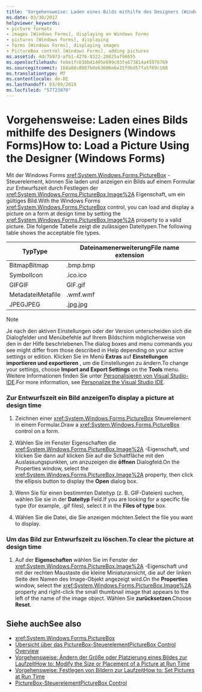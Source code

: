 ```yaml
---
title: 'Vorgehensweise: Laden eines Bilds mithilfe des Designers (Windows Forms)'
ms.date: 03/30/2017
helpviewer_keywords:
- picture formats
- images [Windows Forms], displaying on Windows Forms
- pictures [Windows Forms], displaying
- forms [Windows Forms], displaying images
- PictureBox control [Windows Forms], adding pictures
ms.assetid: 4dc7b973-afb1-4276-8322-20825af96655
ms.openlocfilehash: febe1fc616bd1405e699c03fa673814a45976769
ms.sourcegitcommit: 160a88c8087b0e63606e6e35f9bd57fa5f69c168
ms.translationtype: MT
ms.contentlocale: de-DE
ms.lasthandoff: 03/09/2019
ms.locfileid: "57723070"
---
```

# <a name="how-to-load-a-picture-using-the-designer-windows-forms"></a><span data-ttu-id="3825d-102">Vorgehensweise: Laden eines Bilds mithilfe des Designers (Windows Forms)</span><span class="sxs-lookup"><span data-stu-id="3825d-102">How to: Load a Picture Using the Designer (Windows Forms)</span></span>
<span data-ttu-id="3825d-103">Mit der Windows Forms <xref:System.Windows.Forms.PictureBox> -Steuerelement, können Sie laden und anzeigen ein Bilds auf einem Formular zur Entwurfszeit durch Festlegen der <xref:System.Windows.Forms.PictureBox.Image%2A> Eigenschaft, um ein gültiges Bild.</span><span class="sxs-lookup"><span data-stu-id="3825d-103">With the Windows Forms <xref:System.Windows.Forms.PictureBox> control, you can load and display a picture on a form at design time by setting the <xref:System.Windows.Forms.PictureBox.Image%2A> property to a valid picture.</span></span> <span data-ttu-id="3825d-104">Die folgende Tabelle zeigt die zulässigen Dateitypen.</span><span class="sxs-lookup"><span data-stu-id="3825d-104">The following table shows the acceptable file types.</span></span>  
  
|<span data-ttu-id="3825d-105">Typ</span><span class="sxs-lookup"><span data-stu-id="3825d-105">Type</span></span>|<span data-ttu-id="3825d-106">Dateinamenerweiterung</span><span class="sxs-lookup"><span data-stu-id="3825d-106">File name extension</span></span>|  
|----------|-------------------------|  
|<span data-ttu-id="3825d-107">Bitmap</span><span class="sxs-lookup"><span data-stu-id="3825d-107">Bitmap</span></span>|<span data-ttu-id="3825d-108">.bmp</span><span class="sxs-lookup"><span data-stu-id="3825d-108">.bmp</span></span>|  
|<span data-ttu-id="3825d-109">Symbol</span><span class="sxs-lookup"><span data-stu-id="3825d-109">Icon</span></span>|<span data-ttu-id="3825d-110">.ico</span><span class="sxs-lookup"><span data-stu-id="3825d-110">.ico</span></span>|  
|<span data-ttu-id="3825d-111">GIF</span><span class="sxs-lookup"><span data-stu-id="3825d-111">GIF</span></span>|<span data-ttu-id="3825d-112">GIF</span><span class="sxs-lookup"><span data-stu-id="3825d-112">.gif</span></span>|  
|<span data-ttu-id="3825d-113">Metadatei</span><span class="sxs-lookup"><span data-stu-id="3825d-113">Metafile</span></span>|<span data-ttu-id="3825d-114">.wmf</span><span class="sxs-lookup"><span data-stu-id="3825d-114">.wmf</span></span>|  
|<span data-ttu-id="3825d-115">JPEG</span><span class="sxs-lookup"><span data-stu-id="3825d-115">JPEG</span></span>|<span data-ttu-id="3825d-116">.jpg</span><span class="sxs-lookup"><span data-stu-id="3825d-116">.jpg</span></span>|  
  
> [!NOTE]
>  <span data-ttu-id="3825d-117">Je nach den aktiven Einstellungen oder der Version unterscheiden sich die Dialogfelder und Menübefehle auf Ihrem Bildschirm möglicherweise von den in der Hilfe beschriebenen.</span><span class="sxs-lookup"><span data-stu-id="3825d-117">The dialog boxes and menu commands you see might differ from those described in Help depending on your active settings or edition.</span></span> <span data-ttu-id="3825d-118">Klicken Sie im Menü **Extras** auf **Einstellungen importieren und exportieren** , um die Einstellungen zu ändern.</span><span class="sxs-lookup"><span data-stu-id="3825d-118">To change your settings, choose **Import and Export Settings** on the **Tools** menu.</span></span> <span data-ttu-id="3825d-119">Weitere Informationen finden Sie unter [Personalisieren von Visual Studio-IDE](/visualstudio/ide/personalizing-the-visual-studio-ide).</span><span class="sxs-lookup"><span data-stu-id="3825d-119">For more information, see [Personalize the Visual Studio IDE](/visualstudio/ide/personalizing-the-visual-studio-ide).</span></span>  
  
### <a name="to-display-a-picture-at-design-time"></a><span data-ttu-id="3825d-120">Zur Entwurfszeit ein Bild anzeigen</span><span class="sxs-lookup"><span data-stu-id="3825d-120">To display a picture at design time</span></span>  
  
1.  <span data-ttu-id="3825d-121">Zeichnen einer <xref:System.Windows.Forms.PictureBox> Steuerelement in einem Formular.</span><span class="sxs-lookup"><span data-stu-id="3825d-121">Draw a <xref:System.Windows.Forms.PictureBox> control on a form.</span></span>  
  
2.  <span data-ttu-id="3825d-122">Wählen Sie im Fenster Eigenschaften die <xref:System.Windows.Forms.PictureBox.Image%2A> -Eigenschaft, und klicken Sie dann auf klicken Sie auf die Schaltfläche mit den Auslassungspunkten, um anzuzeigen die **öffnen** Dialogfeld.</span><span class="sxs-lookup"><span data-stu-id="3825d-122">On the Properties window, select the <xref:System.Windows.Forms.PictureBox.Image%2A> property, then click the ellipsis button to display the **Open** dialog box.</span></span>  
  
3.  <span data-ttu-id="3825d-123">Wenn Sie für einen bestimmten Dateityp (z. B. GIF-Dateien) suchen, wählen Sie sie in der **Dateityp** Feld.</span><span class="sxs-lookup"><span data-stu-id="3825d-123">If you are looking for a specific file type (for example, .gif files), select it in the **Files of type** box.</span></span>  
  
4.  <span data-ttu-id="3825d-124">Wählen Sie die Datei, die Sie anzeigen möchten.</span><span class="sxs-lookup"><span data-stu-id="3825d-124">Select the file you want to display.</span></span>  
  
### <a name="to-clear-the-picture-at-design-time"></a><span data-ttu-id="3825d-125">Um das Bild zur Entwurfszeit zu löschen.</span><span class="sxs-lookup"><span data-stu-id="3825d-125">To clear the picture at design time</span></span>  
  
1.  <span data-ttu-id="3825d-126">Auf der **Eigenschaften** wählen Sie im Fenster der <xref:System.Windows.Forms.PictureBox.Image%2A> -Eigenschaft und mit der rechten Maustaste die kleine Miniaturansicht, die auf der linken Seite den Namen des Image-Objekt angezeigt wird.</span><span class="sxs-lookup"><span data-stu-id="3825d-126">On the **Properties** window, select the <xref:System.Windows.Forms.PictureBox.Image%2A> property and right-click the small thumbnail image that appears to the left of the name of the image object.</span></span> <span data-ttu-id="3825d-127">Wählen Sie **zurücksetzen**.</span><span class="sxs-lookup"><span data-stu-id="3825d-127">Choose **Reset**.</span></span>  
  
## <a name="see-also"></a><span data-ttu-id="3825d-128">Siehe auch</span><span class="sxs-lookup"><span data-stu-id="3825d-128">See also</span></span>
- <xref:System.Windows.Forms.PictureBox>
- [<span data-ttu-id="3825d-129">Übersicht über das PictureBox-Steuerelement</span><span class="sxs-lookup"><span data-stu-id="3825d-129">PictureBox Control Overview</span></span>](picturebox-control-overview-windows-forms.md)
- [<span data-ttu-id="3825d-130">Vorgehensweise: Ändern der Größe oder Platzierung eines Bildes zur Laufzeit</span><span class="sxs-lookup"><span data-stu-id="3825d-130">How to: Modify the Size or Placement of a Picture at Run Time</span></span>](how-to-modify-the-size-or-placement-of-a-picture-at-run-time-windows-forms.md)
- [<span data-ttu-id="3825d-131">Vorgehensweise: Festlegen von Bildern zur Laufzeit</span><span class="sxs-lookup"><span data-stu-id="3825d-131">How to: Set Pictures at Run Time</span></span>](how-to-set-pictures-at-run-time-windows-forms.md)
- [<span data-ttu-id="3825d-132">PictureBox-Steuerelement</span><span class="sxs-lookup"><span data-stu-id="3825d-132">PictureBox Control</span></span>](picturebox-control-windows-forms.md)
